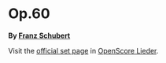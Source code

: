 
# Op.60

__By [Franz Schubert](..)__

Visit the [official set page] in [OpenScore Lieder].

[official set page]: https://musescore.com/openscore-lieder-corpus/sets/5032891
[OpenScore Lieder]: https://musescore.com/openscore-lieder-corpus
